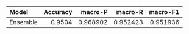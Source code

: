 | Model    |   Accuracy |   macro-P |   macro-R |   macro-F1 |
|:---------|-----------:|----------:|----------:|-----------:|
| Ensemble |     0.9504 |  0.968902 |  0.952423 |   0.951936 |